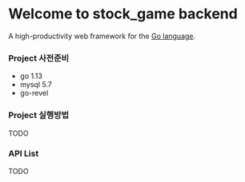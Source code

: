 # Welcome to stock_game backend

A high-productivity web framework for the [Go language](http://www.golang.org/).

### Project 사전준비

- go 1.13	
- mysql 5.7
- go-revel

### Project 실행방법
TODO

### API List
TODO

